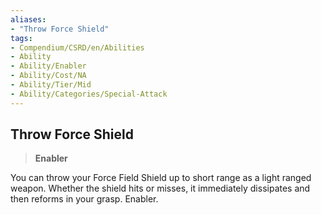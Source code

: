 ```yaml
---
aliases:
- "Throw Force Shield"
tags:
- Compendium/CSRD/en/Abilities
- Ability
- Ability/Enabler
- Ability/Cost/NA
- Ability/Tier/Mid
- Ability/Categories/Special-Attack
---
```


  
## Throw Force Shield  
>**Enabler**
  
You can throw your Force Field Shield up to short range as a light ranged weapon. Whether the shield hits or misses, it immediately dissipates and then reforms in your grasp. Enabler.